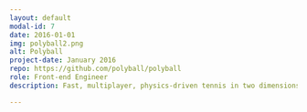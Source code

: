 ```yaml
---
layout: default
modal-id: 7
date: 2016-01-01
img: polyball2.png
alt: Polyball
project-date: January 2016
repo: https://github.com/polyball/polyball
role: Front-end Engineer
description: Fast, multiplayer, physics-driven tennis in two dimensions. As players join, the game area changes shape. <br> 6 players? Hexagon. 7 players? Heptagon. 8 players? Octagon. More players, more strategies.

---
```

